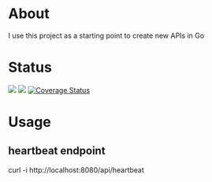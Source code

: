 # About
I use this project as a starting point to create new APIs in Go

# Status

<img src="https://travis-ci.com/apiglue/api-template-go.svg?branch=master" /> <img src="https://goreportcard.com/badge/github.com/apiglue/api-template-go" /> <a href='https://coveralls.io/github/apiglue/api-template-go?branch=master'><img src='https://coveralls.io/repos/github/apiglue/api-template-go/badge.svg?branch=master' alt='Coverage Status' /></a>

# Usage

## heartbeat endpoint
curl -i http://localhost:8080/api/heartbeat


